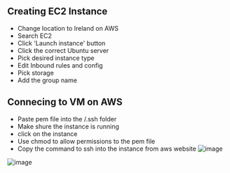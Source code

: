## Creating EC2 Instance
- Change location to Ireland on AWS
- Search EC2
- Click 'Launch instance' button
- Click the correct Ubuntu server
- Pick desired instance type
- Edit Inbound rules and config
- Pick storage
- Add the group name

## Connecing to VM on AWS
- Paste pem file into the /.ssh folder
- Make shure the instance is running
- click on the instance
- Use chmod to allow permissions to the pem file
- Copy the command to ssh into the instance from aws website 
![image](https://user-images.githubusercontent.com/80905254/121920442-f4d9bf00-cd2f-11eb-8b08-a78b41087a35.png)


![image](https://user-images.githubusercontent.com/80905254/122024703-94df2900-cdc0-11eb-963b-f65f06e3bd4e.png)


